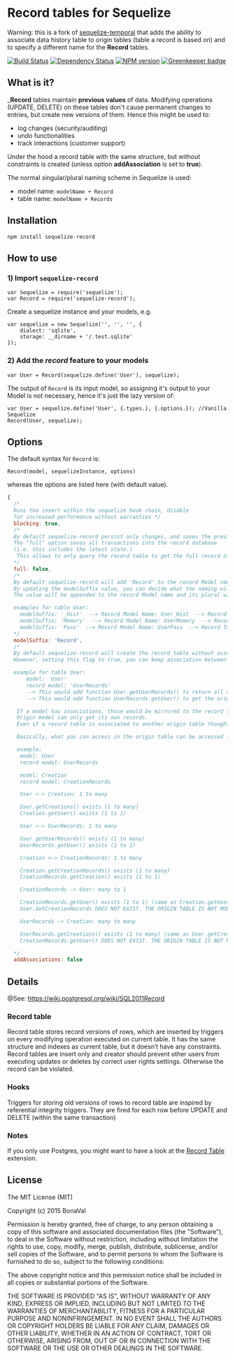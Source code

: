 Record tables for Sequelize
===============================

Warning: this is a fork of [sequelize-temporal](https://github.com/bonaval/sequelize-temporal) that adds the ability to associate data history table to origin tables (table a record is based on) and to specify a different name for the __Record__ tables.

[![Build Status](https://travis-ci.org/kurisutofu/sequelize-record.svg?branch=master)](https://travis-ci.org/kurisutofu/sequelize-record) [![Dependency Status](https://david-dm.org/kurisutofu/sequelize-record.svg)](https://david-dm.org/kurisutofu/sequelize-record) [![NPM version](https://img.shields.io/npm/v/sequelize-record.svg)](https://www.npmjs.com/package/sequelize-record) [![Greenkeeper badge](https://badges.greenkeeper.io/kurisutofu/sequelize-record.svg)](https://greenkeeper.io/)


What is it?
-----------

___Record__ tables maintain __previous values__ of data. Modifying operations (UPDATE, DELETE) on these tables don't cause permanent changes to entries, but create new versions of them. Hence this might be used to:

- log changes (security/auditing)
- undo functionalities
- track interactions (customer support)

Under the hood a record table with the same structure, but without constraints is created (unless option __addAssociation__ is set to __true__).

The normal singular/plural naming scheme in Sequelize is used:

- model name: `modelName + Record`
- table name: `modelName + Records`

Installation
------------

```
npm install sequelize-record
```

How to use
----------

### 1) Import `sequelize-record`

```
var Sequelize = require('sequelize');
var Record = require('sequelize-record');
```

Create a sequelize instance and your models, e.g.

```
var sequelize = new Sequelize('', '', '', {
	dialect: 'sqlite',
	storage: __dirname + '/.test.sqlite'
});
```

### 2) Add the *record* feature to your models

```
var User = Record(sequelize.define('User'), sequelize);
```

The output of `Record` is its input model, so assigning it's output to your
Model is not necessary, hence it's just the lazy version of:

```
var User = sequelize.define('User', {.types.}, {.options.}); //Vanilla Sequelize
Record(User, sequelize);
```

Options
-------

The default syntax for `Record` is:

`Record(model, sequelizeInstance, options)`

whereas the options are listed here (with default value).

```js
{
  /* 
  Runs the insert within the sequelize hook chain, disable
  for increased performance without warranties */
  blocking: true,
  /* 
  By default sequelize-record persist only changes, and saves the previous state in the record table.
  The "full" option saves all transactions into the record database
  (i.e. this includes the latest state.)
   This allows to only query the record table to get the full record of an entity.
  */
  full: false,
  /* 
  By default sequelize-record will add 'Record' to the record Model name and 'Records' to the record table.
  By updating the modelSuffix value, you can decide what the naming will be.
  The value will be appended to the record Model name and its plural will be appended to the record tablename.

  examples for table User:
	modelSuffix: '_Hist'  --> Record Model Name: User_Hist  --> Record Table Name: User_Hists  
	modelSuffix: 'Memory'  --> Record Model Name: UserMemory  --> Record Table Name: UserMemories
	modelSuffix: 'Pass'  --> Record Model Name: UserPass  --> Record Table Name: UserPasses
  */
  modelSuffix: 'Record',
  /* 
  By default sequelize-record will create the record table without associations.
  However, setting this flag to true, you can keep association between the record table and the table with the latest value (origin).

  example for table User:
	  model: 'User'
	  record model: 'UserRecords'
	  --> This would add function User.getUserRecords() to return all record entries for that user entry.
	  --> This would add function UserRecords.getUser() to get the original user from an record.

   If a model has associations, those would be mirrored to the record table.
   Origin model can only get its own records.
   Even if a record table is associated to another origin table thought a foreign key field, the record table is not accessible from that origin table

   Basically, what you can access in the origin table can be accessed from the record table.

   example:
	model: User
	record model: UserRecords

	model: Creation
	record model: CreationRecords

	User <-> Creation: 1 to many

	User.getCreations() exists (1 to many)
	Creation.getUser() exists (1 to 1)	

	User <-> UserRecords: 1 to many

	User.getUserRecords() exists (1 to many)
	UserRecords.getUser() exists (1 to 1)

	Creation <-> CreationRecords: 1 to many

	Creation.getCreationRecords() exists (1 to many)
	CreationRecords.getCreation() exists (1 to 1)

	CreationRecords -> User: many to 1

	CreationRecords.getUser() exists (1 to 1) (same as Creation.getUser())
	User.GetCreationRecords DOES NOT EXIST. THE ORIGIN TABLE IS NOT MODIFIED.

	UserRecords -> Creation: many to many

	UserRecords.getCreations() exists (1 to many) (same as User.getCreations())
	CreationRecords.getUser() DOES NOT EXIST. THE ORIGIN TABLE IS NOT MODIFIED.

  */
  addAssociations: false
```

Details
--------

@See: https://wiki.postgresql.org/wiki/SQL2011Record

### Record table

Record table stores record versions of rows, which are inserted by triggers on every modifying operation executed on current table. It has the same structure and indexes as current table, but it doesn’t have any constraints. Record tables are insert only and creator should prevent other users from executing updates or deletes by correct user rights settings. Otherwise the record can be violated.

### Hooks

Triggers for storing old versions of rows to record table are inspired by referential integrity triggers. They are fired for each row before UPDATE and DELETE (within the same transaction)

### Notes

If you only use Postgres, you might want to have a look at the [Record Table](https://github.com/arkhipov/record_tables) extension.

License
-------

The MIT License (MIT)

Copyright (c) 2015 BonaVal

Permission is hereby granted, free of charge, to any person obtaining a copy
of this software and associated documentation files (the "Software"), to deal
in the Software without restriction, including without limitation the rights
to use, copy, modify, merge, publish, distribute, sublicense, and/or sell
copies of the Software, and to permit persons to whom the Software is
furnished to do so, subject to the following conditions:

The above copyright notice and this permission notice shall be included in all
copies or substantial portions of the Software.

THE SOFTWARE IS PROVIDED "AS IS", WITHOUT WARRANTY OF ANY KIND, EXPRESS OR
IMPLIED, INCLUDING BUT NOT LIMITED TO THE WARRANTIES OF MERCHANTABILITY,
FITNESS FOR A PARTICULAR PURPOSE AND NONINFRINGEMENT. IN NO EVENT SHALL THE
AUTHORS OR COPYRIGHT HOLDERS BE LIABLE FOR ANY CLAIM, DAMAGES OR OTHER
LIABILITY, WHETHER IN AN ACTION OF CONTRACT, TORT OR OTHERWISE, ARISING FROM,
OUT OF OR IN CONNECTION WITH THE SOFTWARE OR THE USE OR OTHER DEALINGS IN THE
SOFTWARE.
